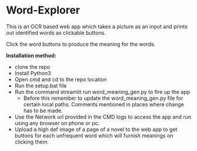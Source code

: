 # Word-Explorer

This is an OCR based web app which takes a picture as an input and prints out identified words as clickable buttons.

Click the word buttons to produce the meaning for the words.

**Installation method:**

 - clone the repo
 - Install Python3
 - Open cmd and cd to the repo location
 - Run the setup.bat file
 - Run the command streamlit run word_meaning_gen.py to fire up the app
	- Before this remember to update the word_meaning_gen.py file for certain local paths. Comments mentioned in places where change has to be made.
 - Use the Network url provided in the CMD logs to access the app and run using any browser on phone or pc.
 - Upload a high def image of a page of a novel to the web app to get buttons for each unfrequent word which will furnish meanings on clicking them.
